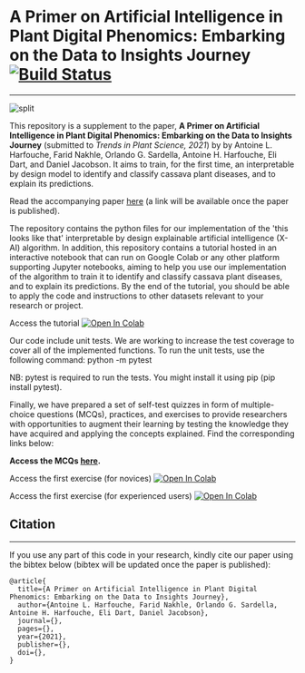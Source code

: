 # A Primer on Artificial Intelligence in Plant Digital Phenomics: Embarking on the Data to Insights Journey [![Build Status](https://app.travis-ci.com/HarfoucheLab/A-Primer-on-AI-in-Plant-Digital-Phenomics.svg?branch=main)](https://app.travis-ci.com/HarfoucheLab/A-Primer-on-AI-in-Plant-Digital-Phenomics)
----
![split](http://faridnakhle.com/pv/githubimages/RSGlogo.png?t=1)

This repository is a supplement to the paper, **A Primer on Artificial Intelligence in Plant Digital Phenomics: Embarking on the Data to Insights Journey** (submitted to *Trends in Plant Science, 2021*) by by Antoine L. Harfouche, Farid Nakhle, Orlando G. Sardella, Antoine H. Harfouche, Eli Dart, and Daniel Jacobson. It aims to train, for the first time, an interpretable by design model to identify and classify cassava plant diseases, and to explain its predictions.

Read the accompanying paper [here](https://doi.org) (a link will be available once the paper is published).

The repository contains the python files for our implementation of the 'this looks like that' interpretable by design explainable artificial intelligence (X-AI) algorithm. In addition, this repository contains a tutorial hosted in an interactive notebook that can run on Google Colab or any other platform supporting Jupyter notebooks, aiming to help you use our implementation of the algorithm to train it to identify and classify cassava plant diseases, and to explain its predictions.
By the end of the tutorial, you should be able to apply the code and instructions to other datasets relevant to your research or project.

Access the tutorial [![Open In Colab](https://colab.research.google.com/assets/colab-badge.svg)](https://colab.research.google.com/github/HarfoucheLab/A-Primer-on-AI-in-Plant-Digital-Phenomics/blob/main/Tutorial.ipynb)

Our code include unit tests. We are working to increase the test coverage to cover all of the implemented functions.
To run the unit tests, use the following command:
python -m pytest

NB: pytest is required to run the tests. You might install it using pip (pip install pytest).

Finally, we have prepared a set of self-test quizzes in form of multiple-choice questions (MCQs), practices, and exercises to provide researchers with opportunities to augment their learning by testing the knowledge they have acquired and applying the concepts explained. Find the corresponding links below:

**Access the MCQs [here](https://forms.gle/jVZHLpViL2ruYyxCA "here").**

Access the first exercise (for novices) [![Open In Colab](https://colab.research.google.com/assets/colab-badge.svg)](https://colab.research.google.com/github/HarfoucheLab/A-Primer-on-AI-in-Plant-Digital-Phenomics/blob/main/Exercise_Novice.ipynb)

Access the first exercise (for experienced users) [![Open In Colab](https://colab.research.google.com/assets/colab-badge.svg)](https://colab.research.google.com/github/HarfoucheLab/A-Primer-on-AI-in-Plant-Digital-Phenomics/blob/main/Exercise_Advanced.ipynb)

## Citation
----
If you use any part of this code in your research, kindly cite our paper using the bibtex below (bibtex will be updated once the paper is published):

```
@article{
  title={A Primer on Artificial Intelligence in Plant Digital Phenomics: Embarking on the Data to Insights Journey},
  author={Antoine L. Harfouche, Farid Nakhle, Orlando G. Sardella, Antoine H. Harfouche, Eli Dart, Daniel Jacobson},
  journal={},
  pages={},
  year={2021},
  publisher={},
  doi={},
}
```